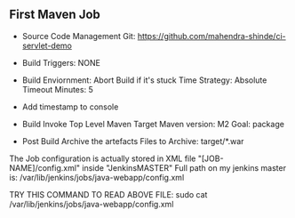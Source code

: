 ## First Maven Job

- Source Code Management
    Git:  https://github.com/mahendra-shinde/ci-servlet-demo

- Build Triggers: NONE
- Build Enviornment: Abort Build if it's stuck 
    Time Strategy: Absolute
    Timeout Minutes: 5 
- Add timestamp to console
- Build
    Invoke Top Level Maven Target
        Maven version: M2
        Goal: package
- Post Build
    Archive the artefacts
        Files to Archive: target/*.war

The Job configuration is actually stored in XML file "[JOB-NAME]/config.xml" inside "JenkinsMASTER"
Full path on my jenkins master is:
/var/lib/jenkins/jobs/java-webapp/config.xml

TRY THIS COMMAND TO READ ABOVE FILE:
sudo cat /var/lib/jenkins/jobs/java-webapp/config.xml